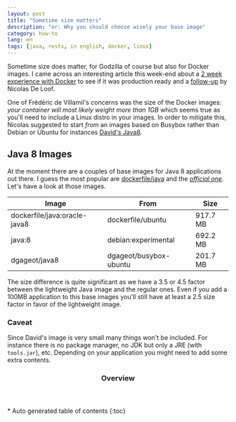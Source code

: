 ```yaml
---
layout: post
title: "Sometime size matters"
description: "or: Why you should choose wisely your base image"
category: how-to
lang: en
tags: [java, restx, in english, docker, linux]
---
```

Sometime size does matter, for Godzilla of course but also for Docker images. I came across an interesting article this week-end about a [2 week experience with Docker](http://t37.net/is-docker-ready-for-production-feedbacks-of-a-2-weeks-hands-on.html) to see if it was production ready and a [follow-up](http://blog.loof.fr/2014/09/is-docker-ready-for-production.html) by Nicolas De Loof.

One of Frédéric de Villamil's concerns was the size of the Docker images: *your container will most likely weight more than 1GB* which seems true as you'll need to include a Linux distro in your images. In order to mitigate this, Nicolas suggested to start *from* an images based on Busybox rather than Debian or Ubuntu for instances [David's Java8](https://registry.hub.docker.com/u/dgageot/java8/).

## Java 8 Images

At the moment there are a couples of base images for Java 8 applications out there. I guess the most popular are [dockerfile/java](https://registry.hub.docker.com/u/dockerfile/java/) and the *[official one](https://registry.hub.docker.com/_/java/)*. Let's have a look at those images.

Image|From|Size
-----|----|-----
dockerfile/java:oracle-java8|dockerfile/ubuntu|917.7 MB
java:8|debian:experimental|692.2 MB
dgageot/java8|dgageot/busybox-ubuntu|201.7 MB

The size difference is quite significant as we have a 3.5 or 4.5 factor between the lightweight Java image and the regular ones. Even if you add a 100MB application to this base images you'll still have at least a 2.5 size factor in favor of the lightweight image.

### Caveat

Since David's image is very small many things won't be included. For instance there is no package manager, no JDK but only a JRE (with `tools.jar`), etc. Depending on your application you might need to add some extra contents.

<section id="table-of-contents" class="toc">
<header>
<h3>Overview</h3>
</header>
<div id="drawer" markdown="1">
*  Auto generated table of contents
{:toc}
</div>
</section><!-- /#table-of-contents -->

